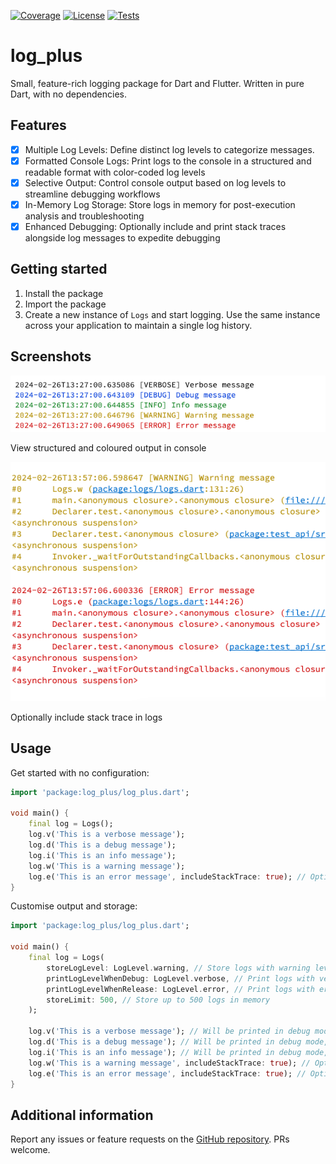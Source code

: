 [![Coverage](https://img.shields.io/codecov/c/github/dev-kasibhatla/log_plus)](https://github.com/dev-kasibhatla/log_plus)
[![License](https://img.shields.io/github/license/dev-kasibhatla/log_plus)](https://github.com/dev-kasibhatla/log_plus/blob/main/LICENSE)
[![Tests](https://img.shields.io/github/actions/workflow/status/dev-kasibhatla/log_plus/.github%2Fworkflows%2Fdart-tests.yml)](https://github.com/dev-kasibhatla/log_plus/actions)

# log_plus
Small, feature-rich logging package for Dart and Flutter.
Written in pure Dart, with no dependencies.

## Features

- [x] Multiple Log Levels: Define distinct log levels to categorize messages.
- [x] Formatted Console Logs: Print logs to the console in a structured and readable format with color-coded log levels
- [x] Selective Output: Control console output based on log levels to streamline debugging workflows
- [x] In-Memory Log Storage: Store logs in memory for post-execution analysis and troubleshooting
- [x] Enhanced Debugging: Optionally include and print stack traces alongside log messages to expedite debugging

## Getting started

1. Install the package
2. Import the package
3. Create a new instance of `Logs` and start logging. Use the same instance across your application to maintain a single log history.

## Screenshots
![View structured and coloured output in console](extra/images/coloured_output.png)

View structured and coloured output in console

![Optionally include stack trace in logs](extra/images/traces.png)

Optionally include stack trace in logs

## Usage

Get started with no configuration:

```dart
import 'package:log_plus/log_plus.dart';

void main() {
    final log = Logs();
    log.v('This is a verbose message');
    log.d('This is a debug message');
    log.i('This is an info message');
    log.w('This is a warning message');
    log.e('This is an error message', includeStackTrace: true); // Optionally include stack trace
}
```

Customise output and storage:

```dart
import 'package:log_plus/log_plus.dart';

void main() {
    final log = Logs(
        storeLogLevel: LogLevel.warning, // Store logs with warning level and above
        printLogLevelWhenDebug: LogLevel.verbose, // Print logs with verbose level and above in debug mode
        printLogLevelWhenRelease: LogLevel.error, // Print logs with error level and above in release mode
        storeLimit: 500, // Store up to 500 logs in memory
    );

    log.v('This is a verbose message'); // Will be printed in debug mode, but not stored
    log.d('This is a debug message'); // Will be printed in debug mode, but not stored
    log.i('This is an info message'); // Will be printed in debug mode, but not stored
    log.w('This is a warning message', includeStackTrace: true); // Optionally include stack trace
    log.e('This is an error message', includeStackTrace: true); // Optionally include stack trace
}
```

## Additional information
Report any issues or feature requests on the [GitHub repository](https://github.com/dev-kasibhatla/log_plus/issues).
PRs welcome.
